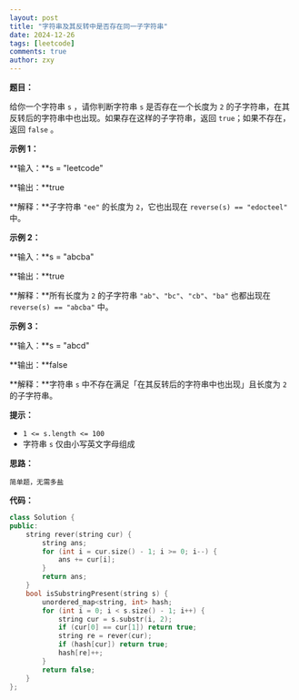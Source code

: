```yaml
---
layout: post
title: "字符串及其反转中是否存在同一子字符串"
date: 2024-12-26
tags: [leetcode]
comments: true
author: zxy
---
```


**题目：**

给你一个字符串 `s` ，请你判断字符串 `s` 是否存在一个长度为 `2` 的子字符串，在其反转后的字符串中也出现。如果存在这样的子字符串，返回 `true`；如果不存在，返回 `false` 。

**示例 1：**

**输入：**s = "leetcode"

**输出：**true

**解释：**子字符串 `"ee"` 的长度为 `2`，它也出现在 `reverse(s) == "edocteel"` 中。

**示例 2：**

**输入：**s = "abcba"

**输出：**true

**解释：**所有长度为 `2` 的子字符串 `"ab"`、`"bc"`、`"cb"`、`"ba"` 也都出现在 `reverse(s) == "abcba"` 中。

**示例 3：**

**输入：**s = "abcd"

**输出：**false

**解释：**字符串 `s` 中不存在满足「在其反转后的字符串中也出现」且长度为 `2` 的子字符串。

**提示：**

- `1 <= s.length <= 100`
- 字符串 `s` 仅由小写英文字母组成

**思路：**

```
简单题，无需多盐
```

**代码：**

```cpp
class Solution {
public:
    string rever(string cur) {
        string ans;
        for (int i = cur.size() - 1; i >= 0; i--) {
            ans += cur[i];
        }
        return ans;
    }
    bool isSubstringPresent(string s) {
        unordered_map<string, int> hash;
        for (int i = 0; i < s.size() - 1; i++) {
            string cur = s.substr(i, 2);
            if (cur[0] == cur[1]) return true;
            string re = rever(cur);
            if (hash[cur]) return true;
            hash[re]++;
        }
        return false;
    }
};
```

